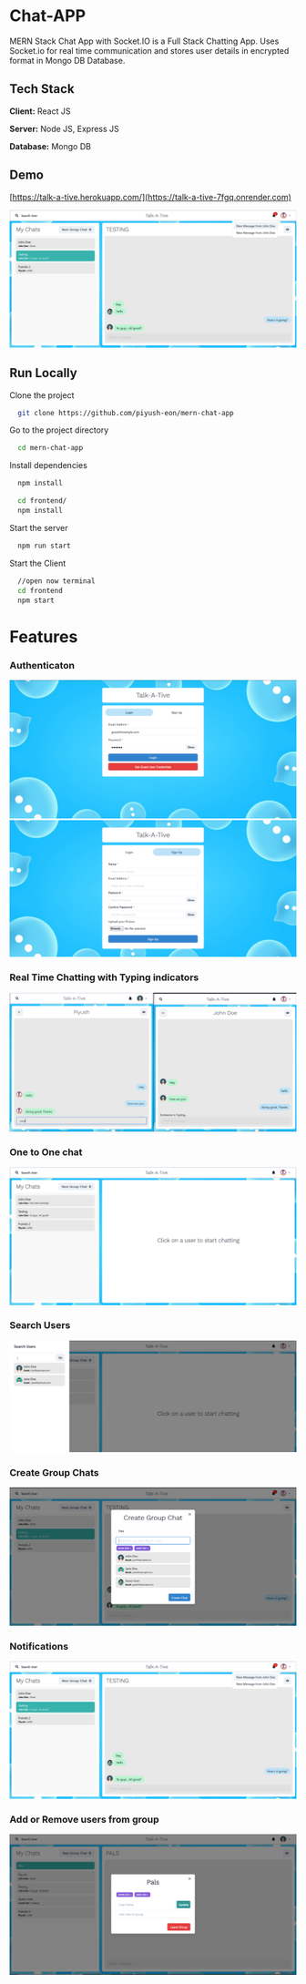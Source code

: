 # Chat-APP
MERN Stack Chat App with Socket.IO is a Full Stack Chatting App.
Uses Socket.io for real time communication and stores user details in encrypted format in Mongo DB Database.
## Tech Stack

**Client:** React JS

**Server:** Node JS, Express JS

**Database:** Mongo DB
  
## Demo

[https://talk-a-tive.herokuapp.com/](https://talk-a-tive-7fgq.onrender.com)

![](https://github.com/rishikesh-12/chat-app/blob/main/screenshots/group%20%2B%20notif.PNG)
## Run Locally

Clone the project

```bash
  git clone https://github.com/piyush-eon/mern-chat-app
```

Go to the project directory

```bash
  cd mern-chat-app
```

Install dependencies

```bash
  npm install
```

```bash
  cd frontend/
  npm install
```

Start the server

```bash
  npm run start
```
Start the Client

```bash
  //open now terminal
  cd frontend
  npm start
```

  
# Features

### Authenticaton
![](https://github.com/rishikesh-12/chat-app/blob/main/screenshots/login.PNG)
![](https://github.com/rishikesh-12/chat-app/blob/main/screenshots/signup.PNG)
### Real Time Chatting with Typing indicators
![](https://github.com/rishikesh-12/chat-app/blob/main/screenshots/real-time.PNG)
### One to One chat
![](https://github.com/rishikesh-12/chat-app/blob/main/screenshots/mainscreen.PNG)
### Search Users
![](https://github.com/rishikesh-12/chat-app/blob/main/screenshots/search.PNG)
### Create Group Chats
![](https://github.com/rishikesh-12/chat-app/blob/main/screenshots/new%20grp.PNG)
### Notifications 
![](https://github.com/rishikesh-12/chat-app/blob/main/screenshots/group%20%2B%20notif.PNG)
### Add or Remove users from group
![](https://github.com/rishikesh-12/chat-app/blob/main/screenshots/add%20rem.PNG)
